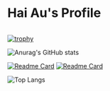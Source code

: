 # Hai Au's Profile

<p align="center">
<img alt = "" src ="https://komarev.com/ghpvc/?username=HaiAu2501">
</p>

[![trophy](https://github-profile-trophy.vercel.app/?username=HaiAu2501)](https://github.com/ryo-ma/github-profile-trophy)

![Anurag's GitHub stats](https://github-readme-stats.vercel.app/api?username=HaiAu2501&show_icons=true&hide_rank=True)

[![Readme Card](https://github-readme-stats.vercel.app/api/pin/?username=HaiAu2501&repo=Data-Structures-and-Algorithms-using-C&show_owner=True)](https://github.com/HaiAu2501/Data-Structures-and-Algorithms-using-C)
[![Readme Card](https://github-readme-stats.vercel.app/api/pin/?username=HaiAu2501&repo=Object-oriented-Programming-with-Java&show_owner=True)](https://github.com/HaiAu2501/Object-oriented-Programming-with-Java)

![Top Langs](https://github-readme-stats.vercel.app/api/top-langs/?username=HaiAu2501&layout=compact)
